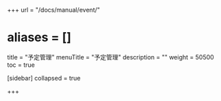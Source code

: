 +++
url = "/docs/manual/event/"
# aliases = []
title = "予定管理"
menuTitle = "予定管理"
description = ""
weight = 50500
toc = true

[sidebar]
collapsed = true

+++
